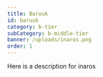 ```yaml
---
title: Baruuk
id: baruuk
category: b-tier
subCategory: b-middle-tier
banner: /uploads/inaros.png
order: 1
---
```


Here is a description for inaros
